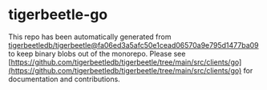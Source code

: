 # tigerbeetle-go
This repo has been automatically generated from [tigerbeetledb/tigerbeetle@fa06ed3a5afc50e1cead06570a9e795d1477ba09](https://github.com/tigerbeetledb/tigerbeetle/commit/fa06ed3a5afc50e1cead06570a9e795d1477ba09) to keep binary blobs out of the monorepo. Please see [https://github.com/tigerbeetledb/tigerbeetle/tree/main/src/clients/go](https://github.com/tigerbeetledb/tigerbeetle/tree/main/src/clients/go) for documentation and contributions.
